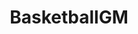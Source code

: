 ---
title: BasketballGM
crosslinks:
- BGMLL
- MassdropBot
- AmericanBasketballFed
- u_imguralbumbot
- nba
- BGMCA
- zengmlol
- youtubefactsbot
- NBGMLL
- raerth
- NCBCA
- ZenGMHockey
- ZenGMBasketballCoach
- ZenGMBaseball
- ModSupport
- youtubot
- statistics
- BBGMSL
- BGASDL
- zengmTPBL
---